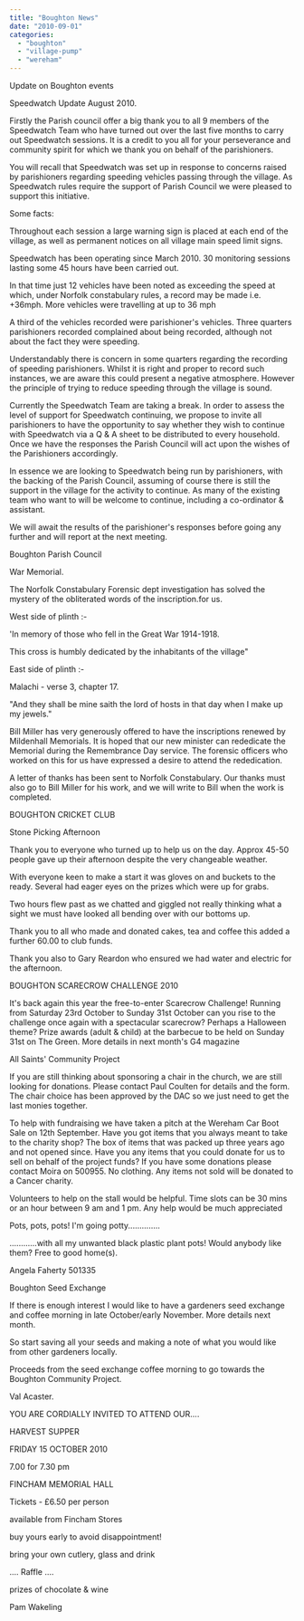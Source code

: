 ```yaml
---
title: "Boughton News"
date: "2010-09-01"
categories: 
  - "boughton"
  - "village-pump"
  - "wereham"
---
```


Update on Boughton events

Speedwatch Update August 2010.

Firstly the Parish council offer a big thank you to all 9 members of the Speedwatch Team who have turned out over the last five months to carry out Speedwatch sessions. It is a credit to you all for your perseverance and community spirit for which we thank you on behalf of the parishioners.

You will recall that Speedwatch was set up in response to concerns raised by parishioners regarding speeding vehicles passing through the village. As Speedwatch rules require the support of Parish Council we were pleased to support this initiative.

Some facts:

Throughout each session a large warning sign is placed at each end of the village, as well as permanent notices on all village main speed limit signs.

Speedwatch has been operating since March 2010. 30 monitoring sessions lasting some 45 hours have been carried out.

In that time just 12 vehicles have been noted as exceeding the speed at which, under Norfolk constabulary rules, a record may be made i.e. +36mph. More vehicles were travelling at up to 36 mph

A third of the vehicles recorded were parishioner's vehicles. Three quarters parishioners recorded complained about being recorded, although not about the fact they were speeding.

Understandably there is concern in some quarters regarding the recording of speeding parishioners. Whilst it is right and proper to record such instances, we are aware this could present a negative atmosphere. However the principle of trying to reduce speeding through the village is sound.

Currently the Speedwatch Team are taking a break. In order to assess the level of support for Speedwatch continuing, we propose to invite all parishioners to have the opportunity to say whether they wish to continue with Speedwatch via a Q & A sheet to be distributed to every household. Once we have the responses the Parish Council will act upon the wishes of the Parishioners accordingly.

In essence we are looking to Speedwatch being run by parishioners, with the backing of the Parish Council, assuming of course there is still the support in the village for the activity to continue. As many of the existing team who want to will be welcome to continue, including a co-ordinator & assistant.

We will await the results of the parishioner's responses before going any further and will report at the next meeting.

Boughton Parish Council

War Memorial.

The Norfolk Constabulary Forensic dept investigation has solved the mystery of the obliterated words of the inscription.for us.

West side of plinth :-

'In memory of those who fell in the Great War 1914-1918.

This cross is humbly dedicated by the inhabitants of the village"

East side of plinth :-

Malachi - verse 3, chapter 17.

"And they shall be mine saith the lord of hosts in that day when I make up my jewels."

Bill Miller has very generously offered to have the inscriptions renewed by Mildenhall Memorials. It is hoped that our new minister can rededicate the Memorial during the Remembrance Day service. The forensic officers who worked on this for us have expressed a desire to attend the rededication.

A letter of thanks has been sent to Norfolk Constabulary. Our thanks must also go to Bill Miller for his work, and we will write to Bill when the work is completed.

BOUGHTON CRICKET CLUB

Stone Picking Afternoon

Thank you to everyone who turned up to help us on the day. Approx 45-50 people gave up their afternoon despite the very changeable weather.

With everyone keen to make a start it was gloves on and buckets to the ready. Several had eager eyes on the prizes which were up for grabs.

Two hours flew past as we chatted and giggled not really thinking what a sight we must have looked all bending over with our bottoms up.

Thank you to all who made and donated cakes, tea and coffee this added a further 60.00 to club funds.

Thank you also to Gary Reardon who ensured we had water and electric for the afternoon.

BOUGHTON SCARECROW CHALLENGE 2010

It's back again this year the free-to-enter Scarecrow Challenge! Running from Saturday 23rd October to Sunday 31st October can you rise to the challenge once again with a spectacular scarecrow? Perhaps a Halloween theme? Prize awards (adult & child) at the barbecue to be held on Sunday 31st on The Green. More details in next month's G4 magazine

All Saints' Community Project

If you are still thinking about sponsoring a chair in the church, we are still looking for donations. Please contact Paul Coulten for details and the form. The chair choice has been approved by the DAC so we just need to get the last monies together.

To help with fundraising we have taken a pitch at the Wereham Car Boot Sale on 12th September. Have you got items that you always meant to take to the charity shop? The box of items that was packed up three years ago and not opened since. Have you any items that you could donate for us to sell on behalf of the project funds? If you have some donations please contact Moira on 500955. No clothing. Any items not sold will be donated to a Cancer charity.

Volunteers to help on the stall would be helpful. Time slots can be 30 mins or an hour between 9 am and 1 pm. Any help would be much appreciated

Pots, pots, pots! I'm going potty..............

............with all my unwanted black plastic plant pots! Would anybody like them? Free to good home(s).

Angela Faherty 501335

Boughton Seed Exchange

If there is enough interest I would like to have a gardeners seed exchange and coffee morning in late October/early November. More details next month.

So start saving all your seeds and making a note of what you would like from other gardeners locally.

Proceeds from the seed exchange coffee morning to go towards the Boughton Community Project.

Val Acaster.

YOU ARE CORDIALLY INVITED TO ATTEND OUR....

HARVEST SUPPER

FRIDAY 15 OCTOBER 2010

7.00 for 7.30 pm

FINCHAM MEMORIAL HALL

Tickets - £6.50 per person

available from Fincham Stores

buy yours early to avoid disappointment!

bring your own cutlery, glass and drink

.... Raffle ....

prizes of chocolate & wine

Pam Wakeling
